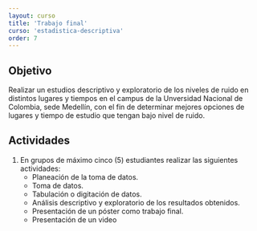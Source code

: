 ```yaml
---
layout: curso
title: 'Trabajo final'
curso: 'estadistica-descriptiva'
order: 7
---
```


## Objetivo

Realizar un estudios descriptivo y exploratorio de los niveles de ruido
en distintos lugares y tiempos en el campus de la
Unversidad Nacional de Colombia, sede Medellín, con el fin de determinar
mejores opciones de lugares y tiempo de estudio que tengan bajo nivel de ruido.


## Actividades

1. En grupos de máximo cinco (5) estudiantes realizar las siguientes actividades:
   * Planeación de la toma de datos.
   * Toma de datos.
   * Tabulación o digitación de datos.
   * Análisis descriptivo y exploratorio de los resultados obtenidos.
   * Presentación de un póster como trabajo final.
   * Presentación de un video
